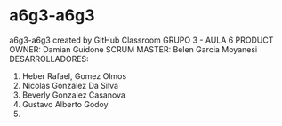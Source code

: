 # a6g3-a6g3
a6g3-a6g3 created by GitHub Classroom
GRUPO 3 - AULA 6 
PRODUCT OWNER: Damian Guidone
SCRUM MASTER: Belen Garcia Moyanesi
DESARROLLADORES: 
1) Heber Rafael, Gomez Olmos
2) Nicolás González Da Silva
3) Beverly Gonzalez Casanova
4) Gustavo Alberto Godoy
5)
